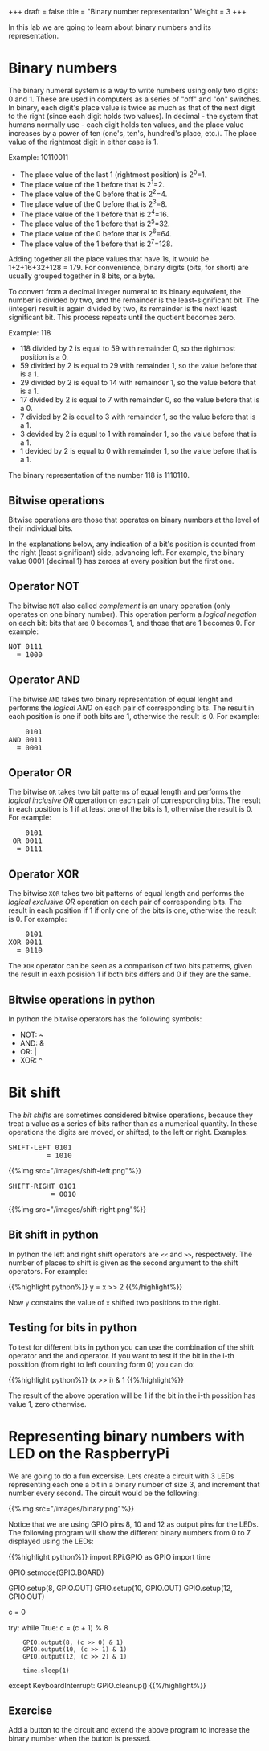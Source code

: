 +++
draft = false
title = "Binary number representation"
Weight = 3
+++

In this lab we are going to learn about binary numbers and its representation.

# Binary numbers

The binary numeral system is a way to write numbers using only two digits: 0 and 1. These are used in computers as a series of "off" and "on" switches. In binary, each digit's place value is twice as much as that of the next digit to the right (since each digit holds two values). In decimal - the system that humans normally use - each digit holds ten values, and the place value increases by a power of ten (one's, ten's, hundred's place, etc.). The place value of the rightmost digit in either case is 1.

Example: 10110011

* The place value of the last 1 (rightmost position) is 2<sup>0</sup>=1.
* The place value of the 1 before that is 2<sup>1</sup>=2.
* The place value of the 0 before that is 2<sup>2</sup>=4.
* The place value of the 0 before that is 2<sup>3</sup>=8.
* The place value of the 1 before that is 2<sup>4</sup>=16.
* The place value of the 1 before that is 2<sup>5</sup>=32.
* The place value of the 0 before that is 2<sup>6</sup>=64.
* The place value of the 1 before that is 2<sup>7</sup>=128.

Adding together all the place values that have 1s, it would be 1+2+16+32+128 = 179. For convenience, binary digits (bits, for short) are usually grouped together in 8 bits, or a byte.

To convert from a decimal integer numeral to its binary equivalent, the number is divided by two, and the remainder is the least-significant bit. The (integer) result is again divided by two, its remainder is the next least significant bit. This process repeats until the quotient becomes zero.

Example: 118

* 118 divided by 2 is equal to 59 with remainder 0, so the rightmost position is a 0.
* 59 divided by 2 is equal to 29 with remainder 1, so the value before that is a 1.
* 29 divided by 2 is equal to 14 with remainder 1, so the value before that is a 1.
* 17 divided by 2 is equal to 7 with remainder 0, so the value before that is a 0.
* 7 divided by 2 is equal to 3 with remainder 1, so the value before that is a 1.
* 3 devided by 2 is equal to 1 with remainder 1, so the value before that is a 1.
* 1 devided by 2 is equal to 0 with remainder 1, so the value before that is a 1.

The binary representation of the number 118 is 1110110.

## Bitwise operations

Bitwise operations are those that operates on binary numbers at the level of their individual bits. 

In the explanations below, any indication of a bit's position is counted from the right (least significant) side, advancing left. For example, the binary value 0001 (decimal 1) has zeroes at every position but the first one.

## Operator NOT
The bitwise `NOT` also called *complement* is an unary operation (only operates on one binary number). This operation perform a *logical negation* on each bit: bits that are 0 becomes 1, and those that are 1 becomes 0. For example: 

<pre>
NOT 0111 
  = 1000
</pre>


## Operator AND
The bitwise `AND` takes two binary representation of equal lenght and performs the *logical AND* on each pair of corresponding bits. The result in each position is one if both bits are 1, otherwise the result is 0. For example:

<pre>
    0101
AND 0011
  = 0001
</pre>

## Operator OR
The bitwise `OR` takes two bit patterns of equal length and performs the *logical inclusive OR* operation on each pair of corresponding bits. The result in each position is 1 if at least one of the bits is 1, otherwise the result is 0. For example:

<pre>
    0101
 OR 0011
  = 0111
</pre>

## Operator XOR
The bitwise `XOR` takes two bit patterns of equal length and performs the *logical exclusive OR* operation on each pair of corresponding bits. The result in each position if 1 if only one of the bits is one, otherwise the result is 0. For example:

<pre>
    0101
XOR 0011
  = 0110
</pre>

The `XOR` operator can be seen as a comparison of two bits patterns, given the result in eaxh posision 1 if both bits differs and 0 if they are the same.

## Bitwise operations in python
In python the bitwise operators has the following symbols:

* NOT: ~
* AND: &
*  OR: |
* XOR: ^

# Bit shift
The *bit shifts* are sometimes considered bitwise operations, because they treat a value as a series of bits rather than as a numerical quantity. In these operations the digits are moved, or shifted, to the left or right. Examples:

<pre>
SHIFT-LEFT 0101 
         = 1010
</pre>

{{%img src="/images/shift-left.png"%}}

<pre>
SHIFT-RIGHT 0101
          = 0010
</pre>

{{%img src="/images/shift-right.png"%}}

## Bit shift in python 
In python the left and right shift operators are `<<` and `>>`, respectively. The number of places to shift is given as the second argument to the shift operators. For example:

{{%highlight python%}}
y = x >> 2
{{%/highlight%}}

Now `y` constains the value of `x` shifted two positions to the right.

## Testing for bits in python
To test for different bits in python you can use the combination of the shift operator and the and operator. If you want to test if the bit in the i-th possition (from right to left counting form 0) you can do:

{{%highlight python%}}
(x >> i) & 1
{{%/highlight%}}

The result of the above operation will be 1 if the bit in the i-th possition has value 1, zero otherwise.

# Representing binary numbers with LED on the RaspberryPi
We are going to do a fun excersise. Lets create a circuit with 3 LEDs representing each one a bit in a binary number of size 3, and increment that number every second. The circuit would be the following:

{{%img src="/images/binary.png"%}}

Notice that we are using GPIO pins 8, 10 and 12 as output pins for the LEDs. The following program will show the different binary numbers from 0 to 7 displayed using the LEDs:

{{%highlight python%}}
import RPi.GPIO as GPIO
import time

GPIO.setmode(GPIO.BOARD)

GPIO.setup(8, GPIO.OUT)
GPIO.setup(10, GPIO.OUT)
GPIO.setup(12, GPIO.OUT)

c = 0

try:
        while True:
		c = (c + 1) % 8

		GPIO.output(8, (c >> 0) & 1)
		GPIO.output(10, (c >> 1) & 1)
		GPIO.output(12, (c >> 2) & 1)

		time.sleep(1)
except KeyboardInterrupt:
        GPIO.cleanup()
{{%/highlight%}}

## Exercise
Add a button to the circuit and extend the above program to increase the binary number when the button is pressed.
